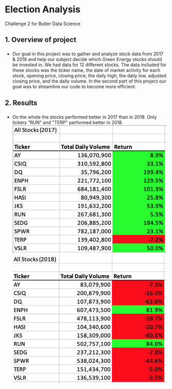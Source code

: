 # Election Analysis
Challenge 2 for Butler Data Science

## 1. Overview of project
### 
* Our goal in this project was to gather and analyze stock data from 2017 & 2018 and help our subject 
decide which Green Energy stocks should be invested in. We had data for 12 different stocks. The data included for these stocks was the ticker name, the date of market activity for each stock, opening price, closing price, the daily high, the daily low, adjusted closing price, and the daily volume. In the second part of this project our goal was to streamline our code to become more efficient.

## 2. Results
###
* On the whole the stocks performed better in 2017 than in 2018. Only tickers "RUN" and "TERP" performed better in 2018.
![2017 Stock Performance](https://github.com/coxjack/VBAChallenge2/blob/main/Additional%20Supporting%20Images/2017%20All%20Stock%20Refactored%20Results.png)
![2018 Stock Performance](https://github.com/coxjack/VBAChallenge2/blob/main/Additional%20Supporting%20Images/2018%20All%20Stock%20Refactored%20Results.png)